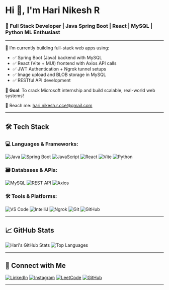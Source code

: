 # Hi 👋, I'm Hari Nikesh R

### 🚀 Full Stack Developer | Java Spring Boot | React | MySQL | Python ML Enthusiast

---

🌱 I’m currently building full-stack web apps using:
- ✅ Spring Boot (Java) backend with MySQL
- ✅ React (Vite + MUI) frontend with Axios API calls
- ✅ JWT Authentication + Ngrok tunnel setups
- ✅ Image upload and BLOB storage in MySQL
- ✅ RESTful API development

🎯 **Goal**: To crack Microsoft internship and build scalable, real-world web systems!

📧 Reach me: [hari.nikesh.r.cce@gmail.com](mailto:hari.nikesh.r.cce@gmail.com)

---

## 🛠️ Tech Stack

### 💻 Languages & Frameworks:
![Java](https://img.shields.io/badge/Java-ED8B00?style=for-the-badge&logo=java&logoColor=white)
![Spring Boot](https://img.shields.io/badge/Spring_Boot-6DB33F?style=for-the-badge&logo=spring-boot&logoColor=white)
![JavaScript](https://img.shields.io/badge/JavaScript-F7DF1E?style=for-the-badge&logo=javascript&logoColor=black)
![React](https://img.shields.io/badge/React-20232A?style=for-the-badge&logo=react&logoColor=61DAFB)
![Vite](https://img.shields.io/badge/Vite-646CFF?style=for-the-badge&logo=vite&logoColor=FFD62E)
![Python](https://img.shields.io/badge/Python-3776AB?style=for-the-badge&logo=python&logoColor=white)

### 🗃️ Databases & APIs:
![MySQL](https://img.shields.io/badge/MySQL-00758F?style=for-the-badge&logo=mysql&logoColor=white)
![REST API](https://img.shields.io/badge/REST_API-4EA94B?style=for-the-badge)
![Axios](https://img.shields.io/badge/Axios-5A29E4?style=for-the-badge)

### 🛠 Tools & Platforms:
![VS Code](https://img.shields.io/badge/VSCode-007ACC?style=for-the-badge&logo=visual-studio-code)
![IntelliJ](https://img.shields.io/badge/IntelliJ_IDEA-000000?style=for-the-badge&logo=intellij-idea)
![Ngrok](https://img.shields.io/badge/Ngrok-1F1F1F?style=for-the-badge&logo=ngrok&logoColor=white)
![Git](https://img.shields.io/badge/Git-F05032?style=for-the-badge&logo=git&logoColor=white)
![GitHub](https://img.shields.io/badge/GitHub-181717?style=for-the-badge&logo=github)

---

## 📈 GitHub Stats

![Hari's GitHub Stats](https://github-readme-stats.vercel.app/api?username=Hari-Nikesh-R&show_icons=true&theme=radical)
![Top Languages](https://github-readme-stats.vercel.app/api/top-langs/?username=Hari-Nikesh-R&layout=compact&theme=radical)

---

## 🔗 Connect with Me

[![LinkedIn](https://img.shields.io/badge/LinkedIn-blue?style=for-the-badge&logo=linkedin)](https://linkedin.com/in/YOUR_USERNAME)
[![Instagram](https://img.shields.io/badge/Instagram-pink?style=for-the-badge&logo=instagram)](https://instagram.com/YOUR_USERNAME)
[![LeetCode](https://img.shields.io/badge/LeetCode-orange?style=for-the-badge&logo=leetcode)](https://leetcode.com/YOUR_USERNAME)
[![GitHub](https://img.shields.io/badge/GitHub-black?style=for-the-badge&logo=github)](https://github.com/Hari-Nikesh-R)

---
